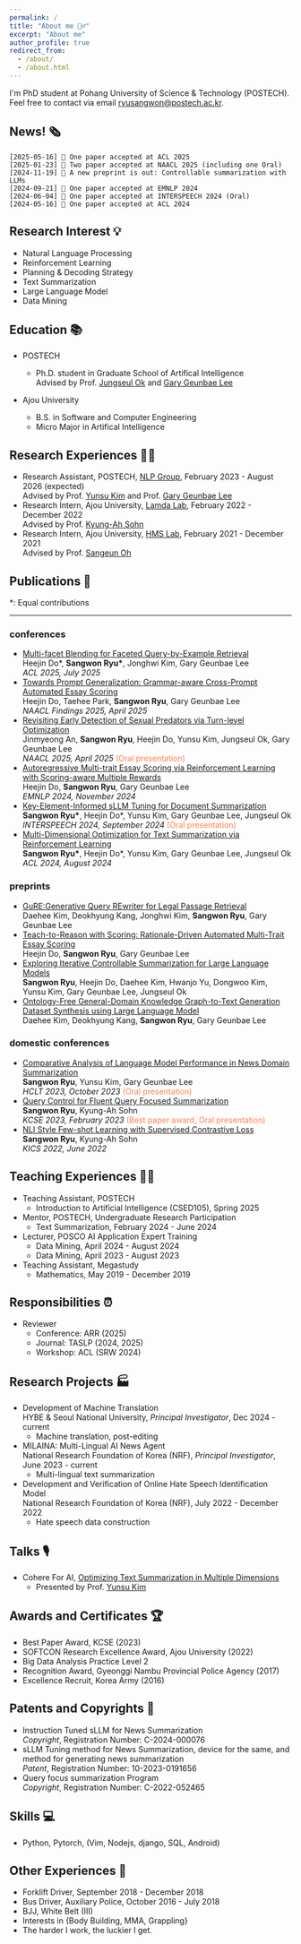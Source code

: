 ```yaml
---
permalink: /
title: "About me 🏋️‍♂️"
excerpt: "About me"
author_profile: true
redirect_from: 
  - /about/
  - /about.html
---
```


I'm PhD student at Pohang University of Science & Technology (POSTECH). <br>
Feel free to contact via email [ryusangwon@postech.ac.kr](mailto:ryusangwon@postech.ac.kr).

News! 🗞️
-----
`[2025-05-16] 🎉 One paper accepted at ACL 2025`<br>
`[2025-01-23] 🎉 Two paper accepted at NAACL 2025 (including one Oral)`<br>
`[2024-11-19] 👏 A new preprint is out: Controllable summarization with LLMs`<br>
`[2024-09-21] 🎉 One paper accepted at EMNLP 2024`<br>
`[2024-06-04] 🎉 One paper accepted at INTERSPEECH 2024 (Oral)`<br>
`[2024-05-16] 🎉 One paper accepted at ACL 2024`<br>

Research Interest 💡
-----
- Natural Language Processing
- Reinforcement Learning
- Planning & Decoding Strategy
- Text Summarization
- Large Language Model
- Data Mining

Education 📚
-----
- POSTECH
  - Ph.D. student in Graduate School of Artifical Intelligence
                  <br>Advised by Prof. <a href="https://sites.google.com/view/jungseulok">Jungseul Ok</a> and <a href="https://sites.google.com/view/gary-geunbae-lee/">Gary Geunbae Lee</a>
                  
- Ajou University
  - B.S. in Software and Computer Engineering
  - Micro Major in Artifical Intelligence

Research Experiences 👨‍🔬
------

- Research Assistant, POSTECH, <a href="https://sites.google.com/view/nlppostech/">NLP Group</a>, February 2023 - August 2026 (expected)<br>Advised by Prof. <a href="https://www.yunsukim.me/">Yunsu Kim</a> and Prof. <a href="https://sites.google.com/view/gary-geunbae-lee/">Gary Geunbae Lee</a> 
- Research Intern, Ajou University, <a href="https://sites.google.com/site/kasohn/group/">Lamda Lab</a>, February 2022 - December 2022<br>Advised by Prof. <a href="https://sites.google.com/site/kasohn/group/">Kyung-Ah Sohn</a>
- Research Intern, Ajou University, <a href="https://sites.google.com/view/meslab-ku/">HMS Lab</a>, February 2021 - December 2021<br>Advised by Prof. <a href="https://sites.google.com/view/sangeunoh/">Sangeun Oh</a>

Publications 📖
-----
*: Equal contributions

----

### conferences

- <a href="https://arxiv.org/abs/2412.01443">Multi-facet Blending for Faceted Query-by-Example Retrieval</a><br>Heejin Do*, <b>Sangwon Ryu*</b>, Jonghwi Kim, Gary Geunbae Lee<br><span style="font-style: italic;">ACL 2025, July 2025 </span>
- <a href="https://aclanthology.org/2025.findings-naacl.153/">Towards Prompt Generalization: Grammar-aware Cross-Prompt Automated Essay Scoring</a><br>Heejin Do, Taehee Park, <b>Sangwon Ryu</b>, Gary Geunbae Lee<br> <span style="font-style: italic;">NAACL Findings 2025, April 2025 </span>
- <a href="https://aclanthology.org/2025.naacl-long.241/">Revisiting Early Detection of Sexual Predators via Turn-level Optimization</a><br>Jinmyeong An, <b>Sangwon Ryu</b>, Heejin Do, Yunsu Kim, Jungseul Ok, Gary Geunbae Lee<br> <span style="font-style: italic;">NAACL 2025, April 2025 </span><span style="color:coral;">(Oral presentation)</span>
- <a href="https://aclanthology.org/2024.emnlp-main.917/">Autoregressive Multi-trait Essay Scoring via Reinforcement Learning with Scoring-aware Multiple Rewards</a><br>Heejin Do, <b>Sangwon Ryu</b>, Gary Geunbae Lee<br> <span style="font-style: italic;">EMNLP 2024, November 2024 </span> 
- <a href="https://www.isca-archive.org/interspeech_2024/ryu24_interspeech.html#">Key-Element-Informed sLLM Tuning for Document Summarization</a><br><b>Sangwon Ryu\*</b>, Heejin Do*, Yunsu Kim, Gary Geunbae Lee, Jungseul Ok <br> <span style="font-style: italic;"> INTERSPEECH 2024, September 2024 </span><span style="color:coral;">(Oral presentation)</span>
- <a href="https://aclanthology.org/2024.acl-long.319/">Multi-Dimensional Optimization for Text Summarization via Reinforcement Learning</a><br><b>Sangwon Ryu\*</b>, Heejin Do*, Yunsu Kim, Gary Geunbae Lee, Jungseul Ok<br> <span style="font-style: italic;">ACL 2024, August 2024 </span>


### preprints

- <a href="https://arxiv.org/abs/2505.12950">GuRE:Generative Query REwriter for Legal Passage Retrieval</a><br>Daehee Kim, Deokhyung Kang, Jonghwi Kim, <b>Sangwon Ryu</b>, Gary Geunbae Lee<br>
- <a href="https://arxiv.org/abs/2502.20748">Teach-to-Reason with Scoring: Rationale-Driven Automated Multi-Trait Essay Scoring</a><br>Heejin Do, <b>Sangwon Ryu</b>, Gary Geunbae Lee<br>
- <a href="https://arxiv.org/abs/2411.12460">Exploring Iterative Controllable Summarization for Large Language Models</a><br><b>Sangwon Ryu</b>, Heejin Do, Daehee Kim, Hwanjo Yu, Dongwoo Kim, Yunsu Kim, Gary Geunbae Lee, Jungseul Ok<br>
- <a href="https://arxiv.org/abs/2409.07088/">Ontology-Free General-Domain Knowledge Graph-to-Text Generation Dataset Synthesis using Large Language Model</a><br>Daehee Kim, Deokhyung Kang, <b>Sangwon Ryu</b>, Gary Geunbae Lee<br>


### domestic conferences

- <a href="">Comparative Analysis of Language Model Performance in News Domain Summarization</a><br>
                  <b>Sangwon Ryu</b>, Yunsu Kim, Gary Geunbae Lee <br> <span style="font-style: italic;"> HCLT 2023, October 2023 </span><span style="color:coral;">(Oral presentation)</span>
- <a href="">Query Control for Fluent Query Focused Summarization</a><br>
                  <b>Sangwon Ryu</b>, Kyung-Ah Sohn <br> <span style="font-style: italic;"> KCSE 2023, February 2023 </span><span style="color:coral;">(Best paper award, Oral presentation)</span>
- <a href="">NLI Style Few-shot Learning with Supervised Contrastive Loss</a><br>
                  <b>Sangwon Ryu</b>, Kyung-Ah Sohn <br> <span style="font-style: italic;">
                      KICS 2022, June 2022 </span>

Teaching Experiences 👨‍🏫
------
- Teaching Assistant, POSTECH
  - Introduction to Artificial Intelligence (CSED105), Spring 2025
- Mentor, POSTECH, Undergraduate Research Participation
  - Text Summarization, February 2024 - June 2024
- Lecturer, POSCO AI Application Expert Training
  - Data Mining, April 2024 - August 2024
  - Data Mining, April 2023 - August 2023
- Teaching Assistant, Megastudy
  - Mathematics, May 2019 - December 2019
  
Responsibilities ⏰
-----
- Reviewer
  - Conference: ARR (2025)
  - Journal: TASLP (2024, 2025)
  - Workshop: ACL (SRW 2024)

Research Projects 🏭
-----
- Development of Machine Translation <br>HYBE & Seoul National University, *Principal Investigator*, Dec 2024 - current
  - Machine translation, post-editing
- MILAINA: Multi-Lingual AI News Agent<br>National Research Foundation of Korea (NRF), *Principal Investigator*, June 2023 - current
  - Multi-lingual text summarization
- Development and Verification of Online Hate Speech Identification Model<br>National Research Foundation of Korea (NRF), July 2022 - December 2022
  - Hate speech data construction
  
Talks 🎙️
-----
- Cohere For AI, <a href="https://www.youtube.com/watch?v=fl1Ea7eZIZA">Optimizing Text Summarization in Multiple Dimensions</a>
  - Presented by Prof. <a href="https://www.yunsukim.me/">Yunsu Kim</a>

Awards and Certificates 🏆
-----
<!-- - Samsung Electronics MX Scholarship, August 2025 - current -->
- Best Paper Award, KCSE (2023)
- SOFTCON Research Excellence Award, Ajou University (2022)
- Big Data Analysis Practice Level 2
- Recognition Award, Gyeonggi Nambu Provincial Police Agency (2017)
- Excellence Recruit, Korea Army (2016)

Patents and Copyrights 💼
-----
- Instruction Tuned sLLM for News Summarization<br>*Copyright*, Registration Number: C-2024-000076
- sLLM Tuning method for News Summarization, device for the same, and method for generating news summarization<br>*Patent*, Registration Number: 10-2023-0191656
- Query focus summarization Program <br>*Copyright*, Registration Number: C-2022-052465

Skills 💻
-----
- Python, Pytorch, (Vim, Nodejs, django, SQL, Android)

Other Experiences 🚛
-----
- Forklift Driver, September 2018 - December 2018
- Bus Driver, Auxiliary Police, October 2016 - July 2018
- BJJ, White Belt (III)
- Interests in {Body Building, MMA, Grappling}
- The harder I work, the luckier I get.